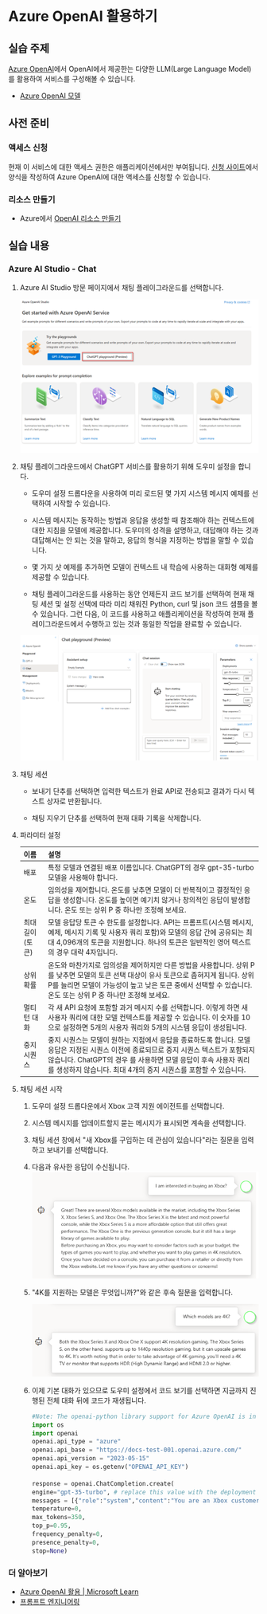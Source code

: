 # Azure OpenAI 활용하기

## 실습 주제

[Azure OpenAI](https://learn.microsoft.com/ko-kr/azure/cognitive-services/openai/overview)에서 OpenAI에서 제공한는 다양한 LLM(Large Language Model) 를 활용하여 서비스를 구성해볼 수 있습니다. 

- [Azure OpenAI 모델](https://learn.microsoft.com/ko-kr/azure/cognitive-services/openai/concepts/models)




## 사전 준비 

### 액세스 신청

현재 이 서비스에 대한 액세스 권한은 애플리케이션에서만 부여됩니다. [신청 사이트](https://aka.ms/oai/access)에서 양식을 작성하여 Azure OpenAI에 대한 액세스를 신청할 수 있습니다. 

### 리소스 만들기
- Azure에서 [OpenAI 리소스 만들기](https://learn.microsoft.com/ko-kr/azure/cognitive-services/openai/how-to/create-resource?pivots=web-portal)




## 실습 내용

### Azure AI Studio - Chat
1. Azure AI Studio 방문 페이지에서 채팅 플레이그라운드를 선택합니다.

    ![플레이그라운드](images/image1.png)

2. 채팅 플레이그라운드에서 ChatGPT 서비스를 활용하기 위해 도우미 설정을 합니다. 
    - 도우미 설정 드롭다운을 사용하여 미리 로드된 몇 가지 시스템 메시지 예제를 선택하여 시작할 수 있습니다.

    - 시스템 메시지는 동작하는 방법과 응답을 생성할 때 참조해야 하는 컨텍스트에 대한 지침을 모델에 제공합니다. 도우미의 성격을 설명하고, 대답해야 하는 것과 대답해서는 안 되는 것을 말하고, 응답의 형식을 지정하는 방법을 말할 수 있습니다.

    - 몇 가지 샷 예제를 추가하면 모델이 컨텍스트 내 학습에 사용하는 대화형 예제를 제공할 수 있습니다.

    - 채팅 플레이그라운드를 사용하는 동안 언제든지 코드 보기를 선택하여 현재 채팅 세션 및 설정 선택에 따라 미리 채워진 Python, curl 및 json 코드 샘플을 볼 수 있습니다. 그런 다음, 이 코드를 사용하고 애플리케이션을 작성하여 현재 플레이그라운드에서 수행하고 있는 것과 동일한 작업을 완료할 수 있습니다.

    ![채팅 플레이그라운드](images/image2.png)

3. 채팅 세션 
    - 보내기 단추를 선택하면 입력한 텍스트가 완료 API로 전송되고 결과가 다시 텍스트 상자로 반환됩니다.

    - 채팅 지우기 단추를 선택하여 현재 대화 기록을 삭제합니다.

4. 파라미터  설정

    | 이름 | 설명 |
    |---|---|
    | 배포 | 특정 모델과 연결된 배포 이름입니다. ChatGPT의 경우 gpt-35-turbo 모델을 사용해야 합니다. |
    | 온도 | 임의성을 제어합니다. 온도를 낮추면 모델이 더 반복적이고 결정적인 응답을 생성합니다. 온도를 높이면 예기치 않거나 창의적인 응답이 발생합니다. 온도 또는 상위 P 중 하나만 조정해 보세요. |
    | 최대 길이(토큰) | 모델 응답당 토큰 수 한도를 설정합니다. API는 프롬프트(시스템 메시지, 예제, 메시지 기록 및 사용자 쿼리 포함)와 모델의 응답 간에 공유되는 최대 4,096개의 토큰을 지원합니다. 하나의 토큰은 일반적인 영어 텍스트의 경우 대략 4자입니다. |
    | 상위 확률 | 온도와 마찬가지로 임의성을 제어하지만 다른 방법을 사용합니다. 상위 P를 낮추면 모델의 토큰 선택 대상이 유사 토큰으로 좁혀지게 됩니다. 상위 P를 늘리면 모델이 가능성이 높고 낮은 토큰 중에서 선택할 수 있습니다. 온도 또는 상위 P 중 하나만 조정해 보세요. |
    | 멀티 턴 대화 | 각 새 API 요청에 포함할 과거 메시지 수를 선택합니다. 이렇게 하면 새 사용자 쿼리에 대한 모델 컨텍스트를 제공할 수 있습니다. 이 숫자를 10으로 설정하면 5개의 사용자 쿼리와 5개의 시스템 응답이 생성됩니다. |
    | 중지 시퀀스 | 중지 시퀀스는 모델이 원하는 지점에서 응답을 종료하도록 합니다. 모델 응답은 지정된 시퀀스 이전에 종료되므로 중지 시퀀스 텍스트가 포함되지 않습니다. ChatGPT의 경우 를 사용하면 모델 응답이 후속 사용자 쿼리를 생성하지 않습니다. 최대 4개의 중지 시퀀스를 포함할 수 있습니다. |

5. 채팅 세션 시작
    1. 도우미 설정 드롭다운에서 Xbox 고객 지원 에이전트를 선택합니다.

    2. 시스템 메시지를 업데이트할지 묻는 메시지가 표시되면 계속을 선택합니다.

    3. 채팅 세션 창에서 "새 Xbox를 구입하는 데 관심이 있습니다"라는 질문을 입력하고 보내기를 선택합니다.

    4. 다음과 유사한 응답이 수신됩니다.
        ![챗응답](images/image3.png)

    5. "4K를 지원하는 모델은 무엇입니까?"와 같은 후속 질문을 입력합니다.
    
        ![챗질문](images/image4.png)

    6. 이제 기본 대화가 있으므로 도우미 설정에서 코드 보기를 선택하면 지금까지 진행된 전체 대화 뒤에 코드가 재생됩니다.

        ```python
        #Note: The openai-python library support for Azure OpenAI is in preview.
        import os
        import openai
        openai.api_type = "azure"
        openai.api_base = "https://docs-test-001.openai.azure.com/"
        openai.api_version = "2023-05-15"
        openai.api_key = os.getenv("OPENAI_API_KEY")

        response = openai.ChatCompletion.create(
        engine="gpt-35-turbo", # replace this value with the deployment name you chose when you deployed the associated model.
        messages = [{"role":"system","content":"You are an Xbox customer support agent whose primary goal is to help users with issues they are experiencing with their Xbox devices. You are friendly and concise. You only provide factual answers to queries, and do not provide answers that are not related to Xbox."},{"role":"user","content":"How much is a PS5?"},{"role":"assistant","content":"I apologize, but I do not have information about the prices of other gaming devices such as the PS5. My primary focus is to assist with issues regarding Xbox devices. Is there a specific issue you are having with your Xbox device that I may be able to help with?"},{"role":"user","content":"I am interested in buying an Xbox?"},{"role":"assistant","content":"Great! There are several Xbox models available in the market, including the Xbox Series X, Xbox Series S, and Xbox One. The Xbox Series X is the latest and most powerful console, while the Xbox Series S is a more affordable option that still offers great performance. The Xbox One is the previous generation console, but it still has a large library of games available to play.\n\nBefore purchasing an Xbox, you may want to consider factors such as your budget, the types of games you want to play, and whether you want to play games in 4K resolution. Once you have decided on a console, you can purchase it from a retailer or directly from the Xbox website. Let me know if you have any other questions or concerns!"},{"role":"user","content":"Which models are 4K?"},{"role":"assistant","content":"Both the Xbox Series X and Xbox One X support 4K resolution gaming. The Xbox Series S, on the other hand, supports up to 1440p resolution gaming, but it can upscale games to 4K. It's worth noting that in order to take advantage of 4K gaming, you'll need a 4K TV or monitor that supports HDR (High Dynamic Range) and HDMI 2.0 or higher."}],
        temperature=0,
        max_tokens=350,
        top_p=0.95,
        frequency_penalty=0,
        presence_penalty=0,
        stop=None)
        ```


### 더 알아보기

- [Azure OpenAI 활용 | Microsoft Learn](https://learn.microsoft.com/ko-kr/azure/cognitive-services/openai/quickstart?tabs=command-line&pivots=programming-language-studio)
- [프롬프트 엔지니어링](https://github.com/daeungo1/azure-openai-samples/blob/main/quick_start/07_best_practice.ipynb)



